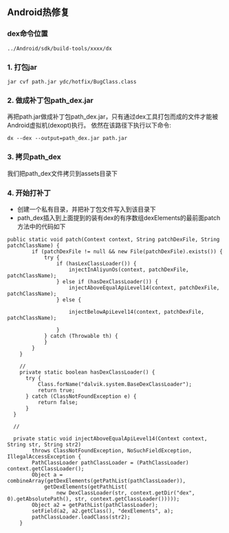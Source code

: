 ## Android热修复



### dex命令位置

`` ../Android/sdk/build-tools/xxxx/dx ``



### 1. 打包jar

`` jar cvf path.jar ydc/hotfix/BugClass.class ``


### 2. 做成补丁包path_dex.jar


再把path.jar做成补丁包path_dex.jar，只有通过dex工具打包而成的文件才能被Android虚拟机(dexopt)执行。
依然在该路径下执行以下命令:

`` dx --dex --output=path_dex.jar path.jar ``


### 3. 拷贝path_dex

我们把path_dex文件拷贝到assets目录下


### 4. 开始打补丁

- 创建一个私有目录，并把补丁包文件写入到该目录下
- path_dex插入到上面提到的装有dex的有序数组dexElements的最前面patch方法中的代码如下

```
public static void patch(Context context, String patchDexFile, String patchClassName) {
        if (patchDexFile != null && new File(patchDexFile).exists()) {
            try {
                if (hasLexClassLoader()) {
                    injectInAliyunOs(context, patchDexFile, patchClassName);
                } else if (hasDexClassLoader()) {
                    injectAboveEqualApiLevel14(context, patchDexFile, patchClassName);
                } else {

                    injectBelowApiLevel14(context, patchDexFile, patchClassName);

                }
            } catch (Throwable th) {
            }
        }
    }
    
    //
    private static boolean hasDexClassLoader() {
      try {
          Class.forName("dalvik.system.BaseDexClassLoader");
          return true;
      } catch (ClassNotFoundException e) {
          return false;
      }
  }
  
  //
  
  private static void injectAboveEqualApiLevel14(Context context, String str, String str2)
        throws ClassNotFoundException, NoSuchFieldException, IllegalAccessException {
        PathClassLoader pathClassLoader = (PathClassLoader) context.getClassLoader();
        Object a = combineArray(getDexElements(getPathList(pathClassLoader)),
            getDexElements(getPathList(
                new DexClassLoader(str, context.getDir("dex", 0).getAbsolutePath(), str, context.getClassLoader()))));
        Object a2 = getPathList(pathClassLoader);
        setField(a2, a2.getClass(), "dexElements", a);
        pathClassLoader.loadClass(str2);
    }

```
